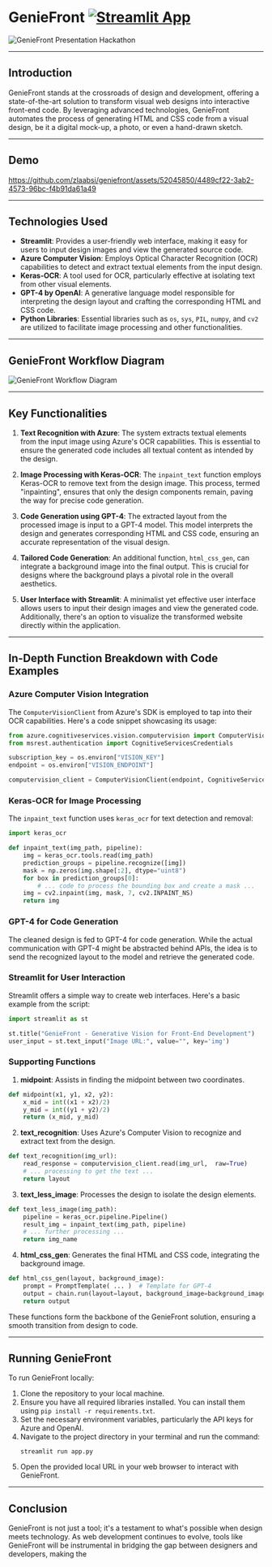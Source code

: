 # GenieFront [![Streamlit App](https://static.streamlit.io/badges/streamlit_badge_black_white.svg)](https://geniefront.streamlit.app/)


![GenieFront Presentation Hackathon](https://github.com/zlaabsi/geniefront/assets/52045850/f812c181-beaa-4bfc-ab18-e4b0417d9282)

---

## Introduction

GenieFront stands at the crossroads of design and development, offering a state-of-the-art solution to transform visual web designs into interactive front-end code. By leveraging advanced technologies, GenieFront automates the process of generating HTML and CSS code from a visual design, be it a digital mock-up, a photo, or even a hand-drawn sketch.

---

## Demo 



https://github.com/zlaabsi/geniefront/assets/52045850/4489cf22-3ab2-4573-96bc-f4b91da61a49



---

## Technologies Used

- **Streamlit**: Provides a user-friendly web interface, making it easy for users to input design images and view the generated source code.
- **Azure Computer Vision**: Employs Optical Character Recognition (OCR) capabilities to detect and extract textual elements from the input design.
- **Keras-OCR**: A tool used for OCR, particularly effective at isolating text from other visual elements.
- **GPT-4 by OpenAI**: A generative language model responsible for interpreting the design layout and crafting the corresponding HTML and CSS code.
- **Python Libraries**: Essential libraries such as `os`, `sys`, `PIL`, `numpy`, and `cv2` are utilized to facilitate image processing and other functionalities.

---
## GenieFront Workflow Diagram
![GenieFront Workflow Diagram](https://github.com/zlaabsi/geniefront/assets/52045850/f23f04d7-b326-421c-adcf-55c9addc0faa)


---

## Key Functionalities

1. **Text Recognition with Azure**: The system extracts textual elements from the input image using Azure's OCR capabilities. This is essential to ensure the generated code includes all textual content as intended by the design.

2. **Image Processing with Keras-OCR**: The `inpaint_text` function employs Keras-OCR to remove text from the design image. This process, termed "inpainting", ensures that only the design components remain, paving the way for precise code generation.

3. **Code Generation using GPT-4**: The extracted layout from the processed image is input to a GPT-4 model. This model interprets the design and generates corresponding HTML and CSS code, ensuring an accurate representation of the visual design.

4. **Tailored Code Generation**: An additional function, `html_css_gen`, can integrate a background image into the final output. This is crucial for designs where the background plays a pivotal role in the overall aesthetics.

5. **User Interface with Streamlit**: A minimalist yet effective user interface allows users to input their design images and view the generated code. Additionally, there's an option to visualize the transformed website directly within the application.

---

## In-Depth Function Breakdown with Code Examples

### Azure Computer Vision Integration

The `ComputerVisionClient` from Azure's SDK is employed to tap into their OCR capabilities. Here's a code snippet showcasing its usage:

```python
from azure.cognitiveservices.vision.computervision import ComputerVisionClient
from msrest.authentication import CognitiveServicesCredentials

subscription_key = os.environ["VISION_KEY"]
endpoint = os.environ["VISION_ENDPOINT"]

computervision_client = ComputerVisionClient(endpoint, CognitiveServicesCredentials(subscription_key))
```

### Keras-OCR for Image Processing

The `inpaint_text` function uses `keras_ocr` for text detection and removal:

```python
import keras_ocr

def inpaint_text(img_path, pipeline):
    img = keras_ocr.tools.read(img_path)
    prediction_groups = pipeline.recognize([img])
    mask = np.zeros(img.shape[:2], dtype="uint8")
    for box in prediction_groups[0]:
        # ... code to process the bounding box and create a mask ...
    img = cv2.inpaint(img, mask, 7, cv2.INPAINT_NS)
    return img
```

### GPT-4 for Code Generation

The cleaned design is fed to GPT-4 for code generation. While the actual communication with GPT-4 might be abstracted behind APIs, the idea is to send the recognized layout to the model and retrieve the generated code.


### Streamlit for User Interaction

Streamlit offers a simple way to create web interfaces. Here's a basic example from the script:

```python
import streamlit as st

st.title("GenieFront - Generative Vision for Front-End Development")
user_input = st.text_input("Image URL:", value="", key='img')
```

### Supporting Functions

1. **midpoint**: Assists in finding the midpoint between two coordinates.

```python
def midpoint(x1, y1, x2, y2):
    x_mid = int((x1 + x2)/2)
    y_mid = int((y1 + y2)/2)
    return (x_mid, y_mid)
```

2. **text_recognition**: Uses Azure's Computer Vision to recognize and extract text from the design.

```python
def text_recognition(img_url):
    read_response = computervision_client.read(img_url,  raw=True)
    # ... processing to get the text ...
    return layout
```

3. **text_less_image**: Processes the design to isolate the design elements.

```python
def text_less_image(img_path):
    pipeline = keras_ocr.pipeline.Pipeline()
    result_img = inpaint_text(img_path, pipeline)
    # ... further processing ...
    return img_name
```

4. **html_css_gen**: Generates the final HTML and CSS code, integrating the background image.

```python
def html_css_gen(layout, background_image):
    prompt = PromptTemplate( ... )  # Template for GPT-4
    output = chain.run(layout=layout, background_image=background_image)
    return output
```

These functions form the backbone of the GenieFront solution, ensuring a smooth transition from design to code.

---

## Running GenieFront

To run GenieFront locally:

1. Clone the repository to your local machine.
2. Ensure you have all required libraries installed. You can install them using `pip install -r requirements.txt`.
3. Set the necessary environment variables, particularly the API keys for Azure and OpenAI.
4. Navigate to the project directory in your terminal and run the command:
    ```
    streamlit run app.py
    ```
5. Open the provided local URL in your web browser to interact with GenieFront.

---

## Conclusion

GenieFront is not just a tool; it's a testament to what's possible when design meets technology. As web development continues to evolve, tools like GenieFront will be instrumental in bridging the gap between designers and developers, making the
